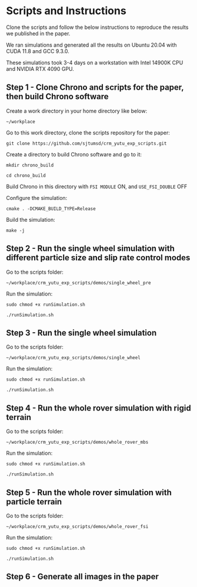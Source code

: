 # Scripts and Instructions
 Clone the scripts and follow the below instructions to reproduce the results we published in the paper.

 We ran simulations and generated all the results on Ubuntu 20.04 with CUDA 11.8 and GCC 9.3.0.

 These simulations took 3-4 days on a workstation with Intel 14900K CPU and NVIDIA RTX 4090 GPU.

 ## Step 1 - Clone Chrono and scripts for the paper, then build Chrono software
 Create a work directory in your home directory like below:

 ```~/workplace```

 Go to this work directory, clone the scripts repository for the paper:

 ```git clone https://github.com/sjtumsd/crm_yutu_exp_scripts.git```

 Create a directory to build Chrono software and go to it:

 ```mkdir chrono_build```

 ```cd chrono_build```

 Build Chrono in this directory with ```FSI MODULE``` ON, and ```USE_FSI_DOUBLE``` OFF

 Configure the simulation:

 ```cmake . -DCMAKE_BUILD_TYPE=Release```

 Build the simulation:

 ```make -j```

 ## Step 2 - Run the single wheel simulation with different particle size and slip rate control modes
 Go to the scripts folder:

 ```~/workplace/crm_yutu_exp_scripts/demos/single_wheel_pre```

 Run the simulation:

 ```sudo chmod +x runSimulation.sh```

 ```./runSimulation.sh```

 ## Step 3 - Run the single wheel simulation
 Go to the scripts folder:

 ```~/workplace/crm_yutu_exp_scripts/demos/single_wheel```

 Run the simulation:

 ```sudo chmod +x runSimulation.sh```

 ```./runSimulation.sh```

 ## Step 4 - Run the whole rover simulation with rigid terrain

 Go to the scripts folder:

 ```~/workplace/crm_yutu_exp_scripts/demos/whole_rover_mbs```

 Run the simulation:

 ```sudo chmod +x runSimulation.sh```

 ```./runSimulation.sh```

 ## Step 5 - Run the whole rover simulation with particle terrain

 Go to the scripts folder:

 ```~/workplace/crm_yutu_exp_scripts/demos/whole_rover_fsi```

 Run the simulation:

 ```sudo chmod +x runSimulation.sh```

 ```./runSimulation.sh```

 ## Step 6 - Generate all images in the paper